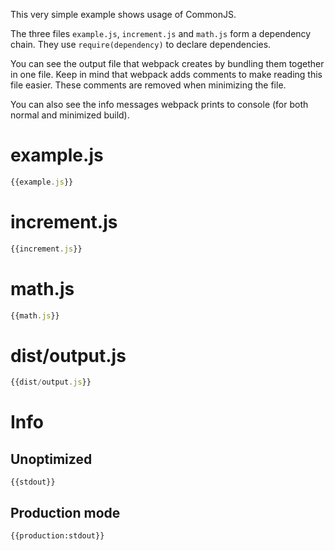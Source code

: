 This very simple example shows usage of CommonJS.

The three files `example.js`, `increment.js` and `math.js` form a dependency chain. They use `require(dependency)` to declare dependencies.

You can see the output file that webpack creates by bundling them together in one file. Keep in mind that webpack adds comments to make reading this file easier. These comments are removed when minimizing the file.

You can also see the info messages webpack prints to console (for both normal and minimized build).

# example.js

``` javascript
{{example.js}}
```

# increment.js

``` javascript
{{increment.js}}
```

# math.js

``` javascript
{{math.js}}
```

# dist/output.js

``` javascript
{{dist/output.js}}
```

# Info

## Unoptimized

```
{{stdout}}
```

## Production mode

```
{{production:stdout}}
```